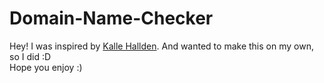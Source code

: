 # Domain-Name-Checker

Hey! I was inspired by  [Kalle Hallden](https://www.youtube.com/watch?v=dQw4w9WgXcQ). And wanted to make this on my own, so I did :D
<br> 
Hope you enjoy :)